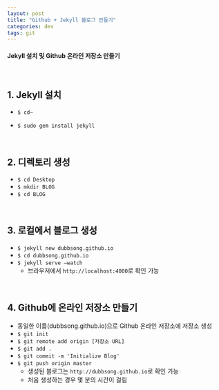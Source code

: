 ```yaml
---
layout: post
title: "Github + Jekyll 블로그 만들기"
categories: dev
tags: git
---
```


#### Jekyll 설치 및 Github 온라인 저장소 만들기

<br>

## 1. Jekyll 설치

- `$ cd~`


- `$ sudo gem install jekyll`

<br>

## 2. 디렉토리 생성

- `$ cd Desktop`
- `$ mkdir BLOG`
- `$ cd BLOG`

<br>

## 3. 로컬에서 블로그 생성

- `$ jekyll new dubbsong.github.io`
- `$ cd dubbsong.github.io`
- `$ jekyll serve —watch`
  - 브라우저에서 `http://localhost:4000`로 확인 가능

<br>

## 4. Github에 온라인 저장소 만들기

- 동일한 이름(dubbsong.github.io)으로 Github 온라인 저장소에 저장소 생성
- `$ git init`
- `$ git remote add origin [저장소 URL]`
- `$ git add .`
- `$ git commit -m 'Initialize Blog'`
- `$ git push origin master`
  - 생성된 블로그는 `http://dubbsong.github.io`로 확인 가능 
  - 처음 생성하는 경우 몇 분의 시간이 걸림